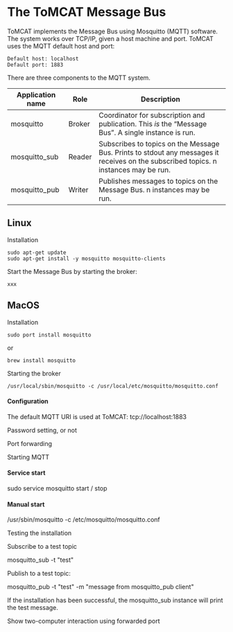 
# The ToMCAT Message Bus 


ToMCAT implements the Message Bus using Mosquitto (MQTT) software.   The system works over TCP/IP, given a host machine and port.  ToMCAT uses the MQTT default host and port:
   
```
Default host: localhost
Default port: 1883
```


There are three components to the MQTT system.    

Application name | Role | Description
---- | ----  |  ----
mosquitto | Broker | Coordinator for subscription and publication.  This *is* the “Message Bus”.   A single instance is run.
mosquitto_sub  |  Reader | Subscribes to topics on the Message Bus.  Prints to stdout any messages it receives on the subscribed topics.  n instances may be run.
mosquitto_pub |  Writer  | Publishes messages to topics on the Message Bus.  n instances may be run.



## Linux 

Installation
```
sudo apt-get update
sudo apt-get install -y mosquitto mosquitto-clients
```

Start the Message Bus by starting the broker:

```
xxx
```


## MacOS 

Installation

```
sudo port install mosquitto
```
or
```
brew install mosquitto
```

Starting the broker

```
/usr/local/sbin/mosquitto -c /usr/local/etc/mosquitto/mosquitto.conf
```

#### Configuration

The default MQTT URI is used at ToMCAT:    tcp://localhost:1883

Password setting, or not

Port forwarding

Starting MQTT

#### Service start

sudo service mosquitto start / stop


#### Manual start

/usr/sbin/mosquitto -c /etc/mosquitto/mosquitto.conf


Testing the installation

Subscribe to a test topic

mosquitto_sub -t "test"


Publish to a test topic:

mosquitto_pub -t "test" -m "message from mosquitto_pub client"


If the installation has been successful, the mosquitto_sub instance will print the test message.



Show two-computer interaction using forwarded port



